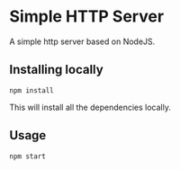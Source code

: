 # Simple HTTP Server
A simple http server based on NodeJS.

## Installing locally
    npm install

This will install all the dependencies locally.

## Usage
    npm start
